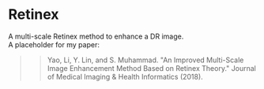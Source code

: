 # Retinex
A multi-scale Retinex method to enhance a DR image.  
A placeholder for my paper:
>>Yao, Li, Y. Lin, and S. Muhammad. "An Improved Multi-Scale Image Enhancement Method Based on Retinex Theory." Journal of Medical Imaging & Health Informatics (2018).

